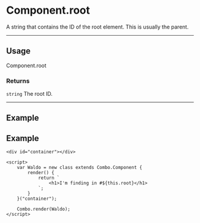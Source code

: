 # Component.root

A string that contains the ID of the root element. This is usually the parent.
		
----------------------------------------------------------------------

## Usage

Component.root

### Returns

`string` The root ID.

----------------------------------------------------------------------

## Example

## Example

	<div id="container"></div>
	
	<script>
		var Waldo = new class extends Combo.Component {
			render() {
				return `
					<h1>I'm finding in #${this.root}</h1>			
				`;		
			}
		}("container");

		Combo.render(Waldo);
	</script>